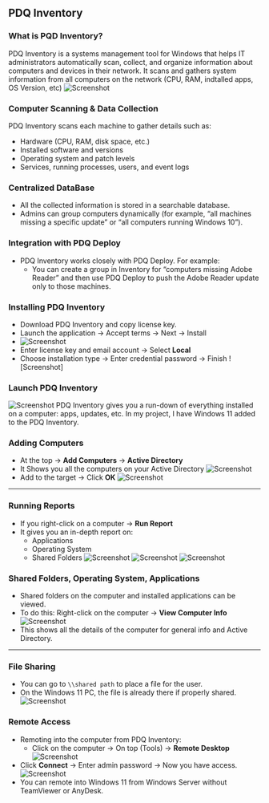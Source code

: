 ## PDQ Inventory

### What is PQD Inventory?
PDQ Inventory is a systems management tool for Windows that helps IT administrators automatically scan, collect, and organize information about computers and devices in their network.
It scans and gathers system information from all computers on the network (CPU, RAM, indtalled apps, OS Version, etc)
![Screenshot](images/Inventory1.jpg)

### Computer Scanning & Data Collection
PDQ Inventory scans each machine to gather details such as:
- Hardware (CPU, RAM, disk space, etc.)
- Installed software and versions
- Operating system and patch levels
- Services, running processes, users, and event logs

### Centralized DataBase
- All the collected information is stored in a searchable database.
- Admins can group computers dynamically (for example, “all machines missing a specific update” or “all computers running Windows 10”).

### Integration with PDQ Deploy
- PDQ Inventory works closely with PDQ Deploy.
 For example:
   - You can create a group in Inventory for “computers missing Adobe Reader” and then use PDQ Deploy to push the Adobe Reader update only to those machines.

### Installing PDQ Inventory
- Download PDQ Inventory and copy license key.
- Launch the application → Accept terms → Next → Install
- ![Screenshot](images/Inventory2.jpg)
- Enter license key and email account → Select **Local**
- Choose installation type  → Enter credential password  → Finish
![Screenshot] 
### Launch PDQ Inventory
  ![Screenshot](images/Inventory3.jpg)
  PDQ Inventory gives you a run-down of everything installed on a computer: apps, updates, etc.
  In my project, I have Windows 11 added to the PDQ Inventory.

 ### Adding Computers

 - At the top → **Add Computers** → **Active Directory**
 - It Shows you all the computers on your Active Directory
 ![Screenshot](images/Inventory4.jpg)
 - Add to the target → Click **OK**
 ![Screenshot](images/Inventory5.jpg)
---
### Running Reports

- If you right-click on a computer → **Run Report**
- It gives you an in-depth report on:
   - Applications
   - Operating System
   - Shared Folders
![Screenshot](images/Inventory6.jpg)
![Screenshot](images/Inventory7.jpg)
![Screenshot](images/Inventory8.jpg)
### Shared Folders, Operating System, Applications

- Shared folders on the computer and installed applications can be viewed.
- To do this: Right-click on the computer → **View Computer Info**
![Screenshot](images/Inventory9.jpg)
- This shows all the details of the computer for general info and Active Directory.
---
### File Sharing
- You can go to `\\shared path` to place a file for the user.
- On the Windows 11 PC, the file is already there if properly shared.
![Screenshot](images/Inventory10.jpg)
### Remote Access

- Remoting into the computer from PDQ Inventory:
  - Click on the computer → On top (Tools) → **Remote Desktop**
![Screenshot](images/Inventory11.jpg)
 - Click **Connect** → Enter admin password → Now you have access.
![Screenshot](images/Inventory12.jpg)
- You can remote into Windows 11 from Windows Server without TeamViewer or AnyDesk.
